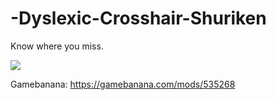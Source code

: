 # -Dyslexic-Crosshair-Shuriken
Know where you miss.

![](https://i.imgur.com/CCrnCN2.png)

Gamebanana: https://gamebanana.com/mods/535268

